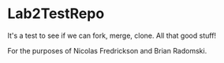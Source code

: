# Lab2TestRepo
It's a test to see if we can fork, merge, clone. All that good stuff!

For the purposes of Nicolas Fredrickson and Brian Radomski.